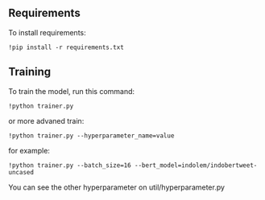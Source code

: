## Requirements

To install requirements:

```setup
!pip install -r requirements.txt
```

## Training

To train the model, run this command:

```train
!python trainer.py
```

or more advaned train:

```
!python trainer.py --hyperparameter_name=value
```

for example:

```
!python trainer.py --batch_size=16 --bert_model=indolem/indobertweet-uncased
```

You can see the other hyperparameter on util/hyperparameter.py
